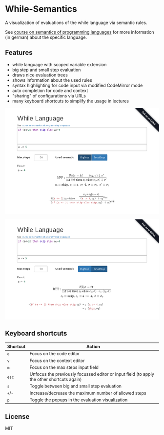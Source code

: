 While-Semantics
=============

A visualization of evaluations of the while language via semantic rules.

See [course on semantics of programming languages](http://pp.info.uni-karlsruhe.de/lehre/SS2017/semantik/semantik-skript-2017.pdf)
for more information (in german) about the specific language.

Features
--------
- while language with scoped variable extension
- big step and small step evaluation
- draws nice evaluation trees
- shows information about the used rules
- syntax highlighting for code input via modified CodeMirror mode
- auto completion for code and context
- "sharing" of configurations via URLs
- many keyboard shortcuts to simplify the usage in lectures

![demo image](img/big_step_demo.png)

![demo image](img/small_step_demo.png)

Keyboard shortcuts
------------------

 Shortcut | Action
----------|------
 `e`      | Focus on the code editor
 `v`      | Focus on the context editor
 `m`      | Focus on the max steps input field
 `esc`    | Unfocus the previously focussed editor or input field (to apply the other shortcuts again)
 `s`      | Toggle between big and small step evaluation
 `+`/`-`  | Increase/decrease the maximum number of allowed steps
 `p`      | Toggle the popups in the evaluation visualization
 

License
-------
MIT